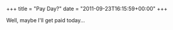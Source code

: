 +++
title = "Pay Day?"
date = "2011-09-23T16:15:59+00:00"
+++

Well, maybe I'll get paid today...
			